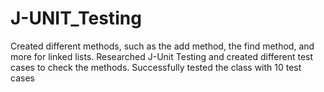 # J-UNIT_Testing
Created different methods, such as the add method, the find method, and more for linked lists. Researched J-Unit Testing and created different test cases to check the methods. Successfully tested the class with 10 test cases
